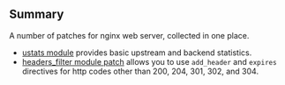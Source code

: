 ## Summary ##
A number of patches for nginx web server, collected in one place.

  * [ustats module](http://ustats.googlecode.com) provides basic upstream and backend statistics.
  * [headers\_filter module patch](http://code.google.com/p/nginx-patches/wiki/HeadersFilterModulePatch) allows you to use `add_header` and `expires` directives for http codes other than 200, 204, 301, 302, and 304.